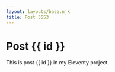 ```yaml
---
layout: layouts/base.njk
title: Post 3553
---
```


# Post {{ id }}

This is post {{ id }} in my Eleventy project.
